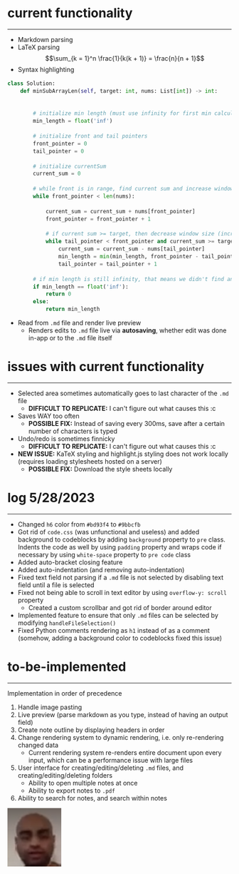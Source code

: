 # current functionality
---
- Markdown parsing
- LaTeX parsing
    $$\sum_{k = 1}^n \frac{1}{k(k + 1)} = \frac{n}{n + 1}$$
- Syntax highlighting
```py
class Solution:
    def minSubArrayLen(self, target: int, nums: List[int]) -> int:
  
                
        # initialize min length (must use infinity for first min calculation)
        min_length = float('inf')

        # initialize front and tail pointers
        front_pointer = 0
        tail_pointer = 0

        # initialize currentSum
        current_sum = 0

        # while front is in range, find current sum and increase window size (increment front)
        while front_pointer < len(nums):

            current_sum = current_sum + nums[front_pointer]
            front_pointer = front_pointer + 1

            # if current sum >= target, then decrease window size (increment tail) until current sum < target
            while tail_pointer < front_pointer and current_sum >= target:
                current_sum = current_sum - nums[tail_pointer]
                min_length = min(min_length, front_pointer - tail_pointer)
                tail_pointer = tail_pointer + 1

        # if min length is still infinity, that means we didn't find any subarray whose sum >= target. so, return 0
        if min_length == float('inf'):
            return 0
        else:
            return min_length
```
- Read from `.md` file and render live preview
    - Renders edits to `.md` file live via **autosaving**, whether edit was done in-app or to the `.md` file itself

# issues with current functionality 
---
- Selected area sometimes automatically goes to last character of the `.md` file
    - **DIFFICULT TO REPLICATE:** I can't figure out what causes this :c
- Saves WAY too often
    - **POSSIBLE FIX:** Instead of saving every 300ms, save after a certain number of characters is typed
- Undo/redo is sometimes finnicky
    - **DIFFICULT TO REPLICATE:** I can't figure out what causes this :c
- **NEW ISSUE:** KaTeX styling and highlight.js styling does not work locally (requires loading stylesheets hosted on a server)
    - **POSSIBLE FIX:** Download the style sheets locally

# log 5/28/2023
---
- Changed `h6` color from `#bd93f4` to `#9bbcfb` 
- Got rid of `code.css` (was unfunctional and useless) and added background to codeblocks by adding `background` property to `pre` class. Indents the code as well by using `padding` property and wraps code if necessary by using `white-space` property to `pre code` class
- Added auto-bracket closing feature
- Added auto-indentation (and removing auto-indentation)
- Fixed text field not parsing if a `.md` file is not selected by disabling text field until a file is selected
- Fixed not being able to scroll in text editor by using `overflow-y: scroll` property 
    - Created a custom scrollbar and got rid of border around editor
- Implemented feature to ensure that only `.md` files can be selected by modifying `handleFileSelection()`
- Fixed Python comments rendering as `h1` instead of as a comment (somehow, adding a background color to codeblocks fixed this issue)

# to-be-implemented
---
Implementation in order of precedence

1. Handle image pasting
2. Live preview (parse markdown as you type, instead of having an output field)
3. Create note outline by displaying headers in order
4. Change rendering system to dynamic rendering, i.e. only re-rendering changed data
    - Current rendering system re-renders entire document upon every input, which can be a performance issue with large files
5. User interface for creating/editing/deleting `.md` files, and creating/editing/deleting folders
    - Ability to open multiple notes at once
    - Ability  to export notes to `.pdf`
6. Ability to search for notes, and search within notes

![karthik](./zoomconference.png)